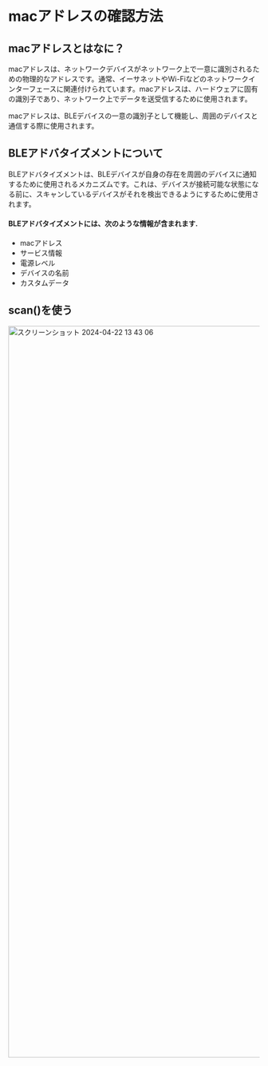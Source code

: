 # macアドレスの確認方法

## macアドレスとはなに？

macアドレスは、ネットワークデバイスがネットワーク上で一意に識別されるための物理的なアドレスです。通常、イーサネットやWi-Fiなどのネットワークインターフェースに関連付けられています。macアドレスは、ハードウェアに固有の識別子であり、ネットワーク上でデータを送受信するために使用されます。

macアドレスは、BLEデバイスの一意の識別子として機能し、周囲のデバイスと通信する際に使用されます。

## BLEアドバタイズメントについて

BLEアドバタイズメントは、BLEデバイスが自身の存在を周囲のデバイスに通知するために使用されるメカニズムです。これは、デバイスが接続可能な状態になる前に、スキャンしているデバイスがそれを検出できるようにするために使用されます。

#### BLEアドバタイズメントには、次のような情報が含まれます.

- macアドレス
- サービス情報
- 電源レベル
- デバイスの名前
- カスタムデータ

## scan()を使う

<img width="1467" alt="スクリーンショット 2024-04-22 13 43 06" src="https://github.com/mase114/BLE_gamepad/assets/142933261/722a27fa-2ee8-424f-b53e-423099b972b9">
